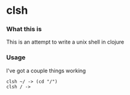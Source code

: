 # clsh

### What this is 
This is an attempt to write a unix shell in clojure

### Usage 
I've got a couple things working 

```
clsh ~/ -> (cd "/")
clsh / -> 
```
